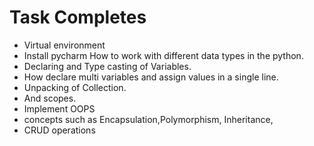  # Task Completes

- Virtual environment 
- Install pycharm
How to work with different data types in the python.
- Declaring and Type casting of Variables.
- How declare multi variables and assign values in a single line.
- Unpacking of Collection.
- And scopes.
- Implement OOPS
- concepts such as Encapsulation,Polymorphism, Inheritance,
- CRUD operations